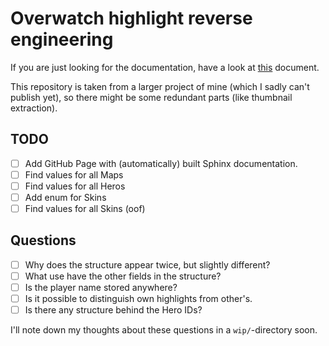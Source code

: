 # Overwatch highlight reverse engineering

If you are just looking for the documentation,
have a look at [this](docs/index.rst) document.

This repository is taken from a larger project of mine
(which I sadly can't publish yet),
so there might be some redundant parts
(like thumbnail extraction).

## TODO

- [ ] Add GitHub Page with (automatically) built Sphinx documentation.
- [ ] Find values for all Maps
- [ ] Find values for all Heros
- [ ] Add enum for Skins
- [ ] Find values for all Skins (oof)

## Questions

- [ ] Why does the structure appear twice, but slightly different?
- [ ] What use have the other fields in the structure?
- [ ] Is the player name stored anywhere?
- [ ] Is it possible to distinguish own highlights from other's.
- [ ] Is there any structure behind the Hero IDs?

I'll note down my thoughts about these questions in a ``wip/``-directory soon.
